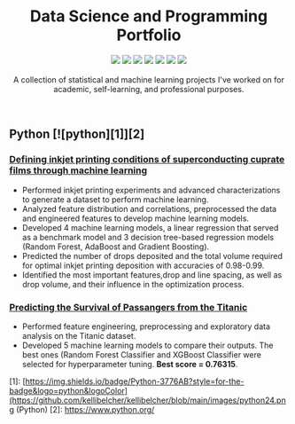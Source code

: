 <h1 align="center">Data Science and Programming Portfolio</h1>  
<p align="center">
  <img src="https://img.shields.io/badge/-%2315509E.svg?&logo=r&logoColor=white" />
  <img src="https://img.shields.io/badge/Python-3670A0?&logo=python&logoColor=ffffff" />
  <img src="https://img.shields.io/badge/NumPy-%23013243.svg?&logo=numpy&logoColor=white"/> 
  <img src="https://img.shields.io/badge/pandas-%23130754.svg?logo=pandas&logoColor=white"/>
  <img src="https://img.shields.io/badge/scikit--learn-%23F89939.svg?&logo=scikit-learn&logoColor=white"/>
  <img src="https://img.shields.io/badge/Plotly-%233F4F75.svg?&logo=plotly&logoColor=white"/>
  <img src="https://img.shields.io/badge/Jupyter-%23F37725.svg?&logo=jupyter&logoColor=white"/>  <br/> <br/>
  A collection of statistical and machine learning projects I've worked on for academic, self-learning, and professional purposes. 
</p>
<br/>

## Python [![python][1]][2]
### [Defining inkjet printing conditions of superconducting cuprate films through machine learning]([https://pubs.rsc.org/en/content/articlepdf/2022/tc/d1tc05913k])
- Performed inkjet printing experiments and advanced characterizations to generate a dataset to perform machine learning.
- Analyzed feature distribution and correlations, preprocessed the data and engineered features to develop machine learning models.
- Developed 4 machine learning models, a linear regression that served as a benchmark model and 3 decision tree-based regression models (Random Forest, AdaBoost and Gradient Boosting).
- Predicted the number of drops deposited and the total volume required for optimal inkjet printing deposition with accuracies of 0.98-0.99.
- Identified the most important features,drop and line spacing, as well as drop volume, and their influence in the optimization process.

### [Predicting the Survival of Passangers from the Titanic]([https://www.kaggle.com/code/albertqueralto/surviving-titanic-with-ml])
- Performed feature engineering, preprocessing and exploratory data analysis on the Titanic dataset.
- Developed 5 machine learning models to compare their outputs. The best ones (Random Forest Classifier and XGBoost Classifier were selected for hyperparameter tuning. <b>Best score = 0.76315</b>.




<!-- icons -->
[1]: [https://img.shields.io/badge/Python-3776AB?style=for-the-badge&logo=python&logoColor](https://github.com/kellibelcher/kellibelcher/blob/main/images/python24.png (Python) 
[2]: https://www.python.org/
